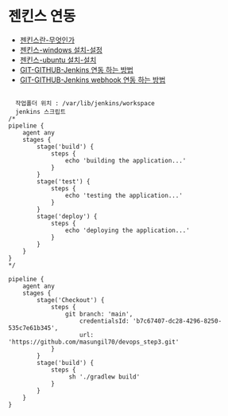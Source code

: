 # 젠킨스 연동

* [젠킨스란-무엇인가](https://inpa.tistory.com/entry/Jenkins-%F0%9F%93%9A-%EC%A0%A0%ED%82%A8%EC%8A%A4%EB%9E%80-%EB%AC%B4%EC%97%87%EC%9D%B8%EA%B0%80)
* [젠킨스-windows 설치-설정](https://inpa.tistory.com/entry/Jenkins-%F0%9F%A4%B5-%EC%A0%A0%ED%82%A8%EC%8A%A4-%EC%84%A4%EC%B9%98-%EC%84%A4%EC%A0%95)
* [젠킨스-ubuntu 설치-설치](https://devje.tistory.com/233)
* [GIT-GITHUB-Jenkins 연동 하는 방법](https://inpa.tistory.com/entry/Jenkins-%F0%9F%A4%B5-GithubGit-%EC%97%B0%EB%8F%99-%ED%95%98%EB%8A%94-%EB%B0%A9%EB%B2%95)
* [GIT-GITHUB-Jenkins webhook 연동 하는 방법](https://junhyunny.github.io/information/jenkins/github/jenkins-github-webhook/)


<pre>
<code>
  작업폴더 위치 : /var/lib/jenkins/workspace
  jenkins 스크립트
/*
pipeline {
    agent any
    stages {
        stage('build') {
            steps {
                echo 'building the application...'
            }
        }
        stage('test') {
            steps {
                echo 'testing the application...'
            }
        }
        stage('deploy') {
            steps {
                echo 'deploying the application...'
            }
        }
    }
}
*/

pipeline {
    agent any
    stages {
        stage('Checkout') {
            steps {
                git branch: 'main',
                    credentialsId: 'b7c67407-dc28-4296-8250-535c7e61b345',
                    url: 'https://github.com/masungil70/devops_step3.git'
            }
        }
        stage('build') {
            steps {
                 sh './gradlew build'
            }
        }
    }
}

</code>
</pre>

